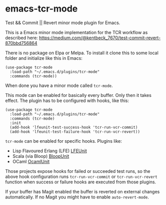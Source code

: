 # emacs-tcr-mode
Test &amp;&amp; Commit || Revert minor mode plugin for Emacs.

This is a Emacs minor mode implementation for the TCR workflow as described here:
https://medium.com/@kentbeck_7670/test-commit-revert-870bbd756864

There is no package on Elpa or Melpa.
To install it clone this to some local folder and initialize like this in Emacs:

```
(use-package tcr-mode
  :load-path "~/.emacs.d/plugins/tcr-mode"
  :commands (tcr-mode))
```

When done you have a minor mode called `tcr-mode`.

This mode can be enabled for basically every buffer. Only then it takes effect.
The plugin has to be configured with hooks, like this:

```
(use-package tcr-mode
  :load-path "~/.emacs.d/plugins/tcr-mode"
  :commands (tcr-mode)
  :init
  (add-hook 'lfeunit-test-success-hook 'tcr-run-vcr-commit)
  (add-hook 'lfeunit-test-failure-hook 'tcr-run-vcr-revert))
```

`tcr-mode` can be enabled for specific hooks. Plugins like:

- Lisp Flavoured Erlang (LFE) [LFEUnit](https://github.com/mdbergmann/emacs-lfeunit)
- Scala (via Bloop) [BloopUnit](https://github.com/mdbergmann/emacs-bloopunit)
- OCaml [OcamlUnit](https://github.com/mdbergmann/emacs-ocamlunit)

Those projects expose hooks for failed or succeeded test runs, so the above hook configuration runs `tcr-run-vcr-commit` or `tcr-run-vcr-revert` function when success or failure hooks are executed from those plugins.

If your buffer has Magit enabled the buffer is reverted on external changes automatically.
If no Magit you might have to enable `auto-revert-mode`.
